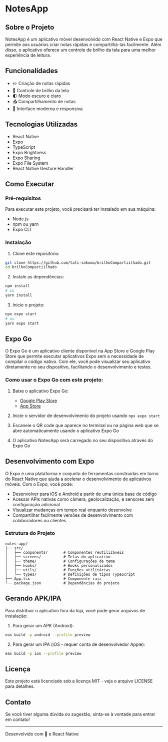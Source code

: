 # NotesApp

## Sobre o Projeto

NotesApp é um aplicativo móvel desenvolvido com React Native e Expo que permite aos usuários criar notas rápidas e compartilhá-las facilmente. Além disso, o aplicativo oferece um controle de brilho da tela para uma melhor experiência de leitura.

## Funcionalidades

- ✏️ Criação de notas rápidas
- 🔆 Controle de brilho da tela
- 🌓 Modo escuro e claro
- 📤 Compartilhamento de notas
- 📱 Interface moderna e responsiva

## Tecnologias Utilizadas

- React Native
- Expo
- TypeScript
- Expo Brightness
- Expo Sharing
- Expo File System
- React Native Gesture Handler

## Como Executar

### Pré-requisitos

Para executar este projeto, você precisará ter instalado em sua máquina:

- Node.js
- npm ou yarn
- Expo CLI

### Instalação

1. Clone este repositório:
```bash
git clone https://github.com/tati-sakuma/brilhoCompartiilhado.git
cd brilhoCompartiilhado
```

2. Instale as dependências:
```bash
npm install
# ou
yarn install
```

3. Inicie o projeto:
```bash
npx expo start
# ou
yarn expo start
```

## Expo Go

O Expo Go é um aplicativo cliente disponível na App Store e Google Play Store que permite executar aplicativos Expo sem a necessidade de compilar o código nativo. Com ele, você pode visualizar seu aplicativo diretamente no seu dispositivo, facilitando o desenvolvimento e testes.

### Como usar o Expo Go com este projeto:

1. Baixe o aplicativo Expo Go:
   - [Google Play Store](https://play.google.com/store/apps/details?id=host.exp.exponent)
   - [App Store](https://apps.apple.com/app/expo-go/id982107779)

2. Inicie o servidor de desenvolvimento do projeto usando `npx expo start`

3. Escaneie o QR code que aparece no terminal ou na página web que se abre automaticamente usando o aplicativo Expo Go

4. O aplicativo NotesApp será carregado no seu dispositivo através do Expo Go

## Desenvolvimento com Expo

O Expo é uma plataforma e conjunto de ferramentas construídas em torno do React Native que ajuda a acelerar o desenvolvimento de aplicativos móveis. Com o Expo, você pode:

- Desenvolver para iOS e Android a partir de uma única base de código
- Acessar APIs nativas como câmera, geolocalização, e sensores sem configuração adicional
- Visualizar mudanças em tempo real enquanto desenvolve
- Compartilhar facilmente versões de desenvolvimento com colaboradores ou clientes

### Estrutura do Projeto

```
notes-app/
├── src/
│   ├── components/       # Componentes reutilizáveis
│   ├── screens/          # Telas do aplicativo
│   ├── theme/            # Configurações de tema
│   ├── hooks/            # Hooks personalizados
│   ├── utils/            # Funções utilitárias
│   └── types/            # Definições de tipos TypeScript
├── App.tsx               # Componente raiz
└── package.json          # Dependências do projeto
```

## Gerando APK/IPA

Para distribuir o aplicativo fora da loja, você pode gerar arquivos de instalação:

1. Para gerar um APK (Android):
```bash
eas build -p android --profile preview
```

2. Para gerar um IPA (iOS - requer conta de desenvolvedor Apple):
```bash
eas build -p ios --profile preview
```

## Licença

Este projeto está licenciado sob a licença MIT - veja o arquivo LICENSE para detalhes.

## Contato

Se você tiver alguma dúvida ou sugestão, sinta-se à vontade para entrar em contato!

---

Desenvolvido com 💜 e React Native